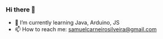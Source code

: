 ### Hi there 👋

- 🌱 I’m currently learning Java, Arduino, JS
- 📫 How to reach me: samuelcarneirosilveira@gmail.com 
